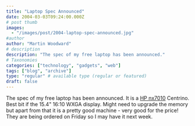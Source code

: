 ```yaml
---
title: "Laptop Spec Announced"
date: 2004-03-03T09:24:00.000Z
# post thumb
images:
  - "/images/post/2004-laptop-spec-announced.jpg"
#author
author: "Martin Woodward"
# description
description: "The spec of my free laptop has been announced."
# Taxonomies
categories: ["technology", "gadgets", "web"]
tags: ["blog", "archive"]
type: "regular" # available type (regular or featured)
draft: false
---
```

[](http://www.hpstore.hp.co.uk/itemDetails?sku=DJ342T)The spec of my free laptop has been announced.  It is a [HP nx7010](http://www.hpstore.hp.co.uk/itemDetails?sku=DJ342T) Centrino.  Best bit if the 15.4" 16:10 WXGA display.  Might need to upgrade the memory but apart from that it is a pretty good machine - very good for the price!  They are being ordered on Friday so I may have it next week.